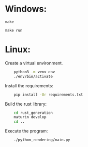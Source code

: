 # Windows:

``` make
make
```

``` make
make run
```

# Linux:

Create a virtual environment.
``` bash
    python3 -m venv env
    ./env/bin/activate
```

Install the requirements:
``` bash
    pip install -Ur requirements.txt
```

Build the rust library:
```bash
    cd rust_generation
    maturin develop
    cd ..
```

Execute the program:
```bash
    ./python_rendering/main.py
```
